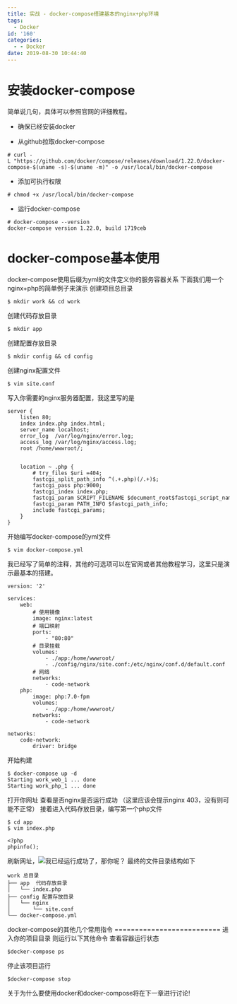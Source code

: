 ```yaml
---
title: 实战 - docker-compose搭建基本的nginx+php环境
tags:
  - Docker
id: '160'
categories:
  - - Docker
date: 2019-08-30 10:44:40
---
```


# 安装docker-compose

简单说几句，具体可以参照官网的详细教程。

*   确保已经安装docker
    
*   从github拉取docker-compose 
    

```
# curl -L "https://github.com/docker/compose/releases/download/1.22.0/docker-compose-$(uname -s)-$(uname -m)" -o /usr/local/bin/docker-compose
```

*   添加可执行权限

```
# chmod +x /usr/local/bin/docker-compose
```

*   运行docker-compose

```
# docker-compose --version
docker-compose version 1.22.0, build 1719ceb
```

# docker-compose基本使用

docker-compose使用后缀为yml的文件定义你的服务容器关系 下面我们用一个nginx+php的简单例子来演示 创建项目总目录

```
$ mkdir work && cd work
```

创建代码存放目录

```
$ mkdir app
```

创建配置存放目录

```
$ mkdir config && cd config
```

创建nginx配置文件

```
$ vim site.conf
```

写入你需要的nginx服务器配置，我这里写的是

```
server {
    listen 80;
    index index.php index.html;
    server_name localhost;
    error_log  /var/log/nginx/error.log;
    access_log /var/log/nginx/access.log;
    root /home/wwwroot/;


    location ~ .php {
        # try_files $uri =404;
        fastcgi_split_path_info ^(.+.php)(/.+)$;
        fastcgi_pass php:9000;
        fastcgi_index index.php;
        fastcgi_param SCRIPT_FILENAME $document_root$fastcgi_script_name;
        fastcgi_param PATH_INFO $fastcgi_path_info;
        include fastcgi_params;
    }
}
```

开始编写docker-compose的yml文件

```
$ vim docker-compose.yml
```

我已经写了简单的注释，其他的可选项可以在官网或者其他教程学习，这里只是演示最基本的搭建。

```
version: '2'

services:
    web:
        # 使用镜像
        image: nginx:latest
        # 端口映射
        ports:
            - "80:80"
        # 目录挂载
        volumes:
            - ./app:/home/wwwroot/
            - ./config/nginx/site.conf:/etc/nginx/conf.d/default.conf
        # 网络
        networks:
            - code-network
    php:
        image: php:7.0-fpm
        volumes:
            - ./app:/home/wwwroot/
        networks:
            - code-network

networks:
    code-network:
        driver: bridge
```

开始构建

```
$ docker-compose up -d
Starting work_web_1 ... done
Starting work_php_1 ... done
```

打开你网址 查看是否nginx是否运行成功 （这里应该会提示nginx 403，没有则可能不正常） 接着进入代码存放目录，编写第一个php文件

```
$ cd app 
$ vim index.php
```

```
<?php
phpinfo();
```

刷新网址，![](http://img.baidu.com/hi/jx2/j_0002.gif)我已经运行成功了，那你呢？ 最终的文件目录结构如下

```
work 总目录
├── app  代码存放目录
│   └── index.php
├── config 配置存放目录
│   └── nginx
│       └── site.conf
└── docker-compose.yml
```

docker-compose的其他几个常用指令 ========================== 进入你的项目目录 则运行以下其他命令 查看容器运行状态

```
$docker-compose ps
```

停止该项目运行

```
$docker-compose stop
```

关于为什么要使用docker和docker-compose将在下一章进行讨论!